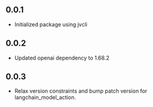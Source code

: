 ## 0.0.1
- Initialized package using jvcli

## 0.0.2
- Updated openai dependency to 1.68.2

## 0.0.3
- Relax version constraints and bump patch version for langchain_model_action.
